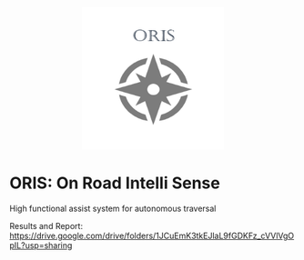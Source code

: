 <div style="text-align:center"><img src="https://github.com/adityaabhiram3/ORIS/blob/main/ORIS_logo.png" alt="MarvinEye" width="250" height="250"/></div>

# ORIS: On Road Intelli Sense

High functional assist system for autonomous traversal 

Results and Report: https://drive.google.com/drive/folders/1JCuEmK3tkEJlaL9fGDKFz_cVVlVgOpIL?usp=sharing
